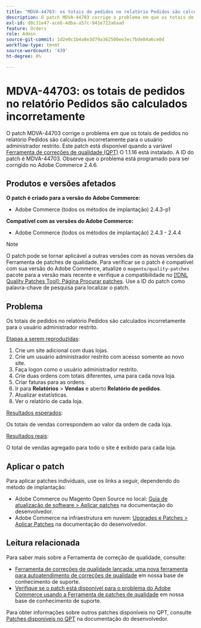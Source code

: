 ```yaml
---
title: "MDVA-44703: os totais de pedidos no relatório Pedidos são calculados incorretamente"
description: O patch MDVA-44703 corrige o problema em que os totais de pedidos no relatório Pedidos são calculados incorretamente para o usuário administrador restrito. Este patch está disponível quando a [Ferramenta de correções de qualidade (QPT)](/help/announcements/adobe-commerce-announcements/magento-quality-patches-released-new-tool-to-self-serve-quality-patches.md) 1.1.16 está instalada. A ID do patch é MDVA-44703. Observe que o problema está programado para ser corrigido no Adobe Commerce 2.4.6.
exl-id: d8c31e47-ace6-4dba-a57c-941e722a6aad
feature: Orders
role: Admin
source-git-commit: 1d2e0c1b4a8e3d79a362500ee3ec7bde84a6ce0d
workflow-type: tm+mt
source-wordcount: '439'
ht-degree: 0%

---
```


# MDVA-44703: os totais de pedidos no relatório Pedidos são calculados incorretamente

O patch MDVA-44703 corrige o problema em que os totais de pedidos no relatório Pedidos são calculados incorretamente para o usuário administrador restrito. Este patch está disponível quando a variável [Ferramenta de correções de qualidade (QPT)](/help/announcements/adobe-commerce-announcements/magento-quality-patches-released-new-tool-to-self-serve-quality-patches.md) O 1.1.16 está instalado. A ID do patch é MDVA-44703. Observe que o problema está programado para ser corrigido no Adobe Commerce 2.4.6.

## Produtos e versões afetados

**O patch é criado para a versão do Adobe Commerce:**

* Adobe Commerce (todos os métodos de implantação) 2.4.3-p1

**Compatível com as versões do Adobe Commerce:**

* Adobe Commerce (todos os métodos de implantação) 2.4.3 - 2.4.4

>[!NOTE]
>
>O patch pode se tornar aplicável a outras versões com as novas versões da Ferramenta de patches de qualidade. Para verificar se o patch é compatível com sua versão do Adobe Commerce, atualize o `magento/quality-patches` pacote para a versão mais recente e verifique a compatibilidade no [[!DNL Quality Patches Tool]: Página Procurar patches](https://devdocs.magento.com/quality-patches/tool.html#patch-grid). Use a ID do patch como palavra-chave de pesquisa para localizar o patch.

## Problema

Os totais de pedidos no relatório Pedidos são calculados incorretamente para o usuário administrador restrito.

<u>Etapas a serem reproduzidas</u>:

1. Crie um site adicional com duas lojas.
1. Crie um usuário administrador restrito com acesso somente ao novo site.
1. Faça logon como o usuário administrador restrito.
1. Crie duas ordens com totais diferentes, uma para cada nova loja.
1. Criar faturas para as ordens.
1. Ir para **Relatórios** > **Vendas** e aberto **Relatório de pedidos**.
1. Atualizar estatísticas.
1. Ver o relatório de cada loja.

<u>Resultados esperados</u>:

Os totais de vendas correspondem ao valor da ordem de cada loja.

<u>Resultados reais</u>:

O total de vendas agregado para todo o site é exibido para cada loja.

## Aplicar o patch

Para aplicar patches individuais, use os links a seguir, dependendo do método de implantação:

* Adobe Commerce ou Magento Open Source no local: [Guia de atualização de software > Aplicar patches](https://devdocs.magento.com/guides/v2.4/comp-mgr/patching/mqp.html) na documentação do desenvolvedor.
* Adobe Commerce na infraestrutura em nuvem: [Upgrades e Patches > Aplicar Patches](https://devdocs.magento.com/cloud/project/project-patch.html) na documentação do desenvolvedor.

## Leitura relacionada

Para saber mais sobre a Ferramenta de correção de qualidade, consulte:

* [Ferramenta de correções de qualidade lançada: uma nova ferramenta para autoatendimento de correções de qualidade](/help/announcements/adobe-commerce-announcements/magento-quality-patches-released-new-tool-to-self-serve-quality-patches.md) em nossa base de conhecimento de suporte.
* [Verifique se o patch está disponível para o problema do Adobe Commerce usando a Ferramenta de patches de qualidade](/help/support-tools/patches-available-in-qpt-tool/check-patch-for-magento-issue-with-magento-quality-patches.md) em nossa base de conhecimento de suporte.

Para obter informações sobre outros patches disponíveis no QPT, consulte [Patches disponíveis no QPT](https://devdocs.magento.com/quality-patches/tool.html#patch-grid) na documentação do desenvolvedor.
